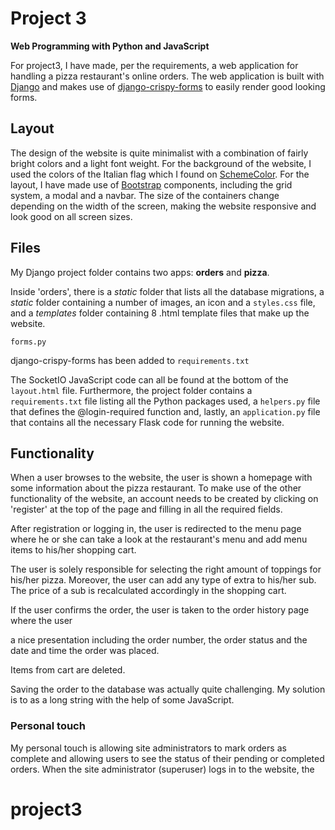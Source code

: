 # Project 3

<b>Web Programming with Python and JavaScript</b>

For project3, I have made, per the requirements, a web application for handling a pizza restaurant's online orders. The web application is built with <a href="https://www.djangoproject.com/">Django</a> and makes use of <a href="https://django-crispy-forms.readthedocs.io/en/latest/">django-crispy-forms</a> to easily render good looking forms.

## Layout

The design of the website is quite minimalist with a combination of fairly bright colors and a light font weight. For the background of the website, I used the colors of the Italian flag which I found on <a href="https://www.schemecolor.com/italy-flag-colors.php">SchemeColor</a>. For the layout, I have made use of <a href="https://getbootstrap.com/">Bootstrap</a> components, including the grid system, a modal and a navbar. The size of the containers change depending on the width of the screen, making the website responsive and look good on all screen sizes.

## Files

My Django project folder contains two apps: <b>orders</b> and <b>pizza</b>.

Inside 'orders', there is a <i>static</i> folder that lists all the database migrations, a <i>static</i> folder containing a number of images, an icon and a `styles.css` file, and a <i>templates</i> folder containing 8 .html template files that make up the website.

`forms.py`

django-crispy-forms has been added to `requirements.txt`

 The SocketIO JavaScript code can all be found at the bottom of the `layout.html` file. Furthermore, the project folder contains a `requirements.txt` file listing all the Python packages used, a `helpers.py` file that defines the @login-required function and, lastly, an `application.py` file that contains all the necessary Flask code for running the website.

## Functionality

When a user browses to the website, the user is shown a homepage with some information about the pizza restaurant. To make use of the other functionality of the website, an account needs to be created by clicking on 'register' at the top of the page and filling in all the required fields.

After registration or logging in, the user is redirected to the menu page where he or she can take a look at the restaurant's menu and add menu items to his/her shopping cart.

The user is solely responsible for selecting the right amount of toppings for his/her pizza. Moreover, the user can add any type of extra to his/her sub. The price of a sub is recalculated accordingly in the shopping cart.

If the user confirms the order, the user is taken to the order history page where the user

a nice presentation including the order number, the order status and the date and time the order was placed.

Items from cart are deleted.

Saving the order to the database was actually quite challenging. My solution is to as a long string
with the help of some JavaScript.

### Personal touch

My personal touch is allowing site administrators to mark orders as complete and allowing users to see the status of their pending or completed orders. When the site administrator (superuser) logs in to the website, the
# project3
